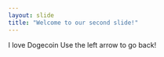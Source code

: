```yaml
---
layout: slide
title: "Welcome to our second slide!"
---
```

I love Dogecoin
Use the left arrow to go back!
